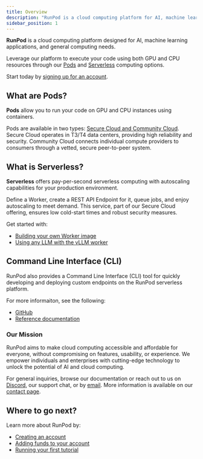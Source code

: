 ```yaml
---
title: Overview
description: "RunPod is a cloud computing platform for AI, machine learning, and general compute, offering GPU and CPU resources, serverless computing, and a Command Line Interface for easy deployment and development."
sidebar_position: 1
---
```


**RunPod** is a cloud computing platform designed for AI, machine learning applications, and general computing needs.

Leverage our platform to execute your code using both GPU and CPU resources through our [Pods](/pods/overview) and [Serverless](/serverless/overview) computing options.

Start today by [signing up for an account](https://www.runpod.io/console/signup).

## What are Pods?

**Pods** allow you to run your code on GPU and CPU instances using containers.

Pods are available in two types: [Secure Cloud and Community Cloud](references/faq/#secure-cloud-vs-community-cloud). Secure Cloud operates in T3/T4 data centers, providing high reliability and security. Community Cloud connects individual compute providers to consumers through a vetted, secure peer-to-peer system.

## What is Serverless?

**Serverless** offers pay-per-second serverless computing with autoscaling capabilities for your production environment.

Define a Worker, create a REST API Endpoint for it, queue jobs, and enjoy autoscaling to meet demand.
This service, part of our Secure Cloud offering, ensures low cold-start times and robust security measures.

Get started with:

- [Building your own Worker image](/serverless/workers/overview)
- [Using any LLM with the vLLM worker](/serverless/workers/vllm/overview)

## Command Line Interface (CLI)

RunPod also provides a Command Line Interface (CLI) tool for quickly developing and deploying custom endpoints on the RunPod serverless platform.

For more informaiton, see the following:

- [GitHub](https://github.com/runpod/runpodctl)
- [Reference documentation](/references/runpodctl)

### Our Mission

RunPod aims to make cloud computing accessible and affordable for everyone, without compromising on features, usability, or experience. We empower individuals and enterprises with cutting-edge technology to unlock the potential of AI and cloud computing.

For general inquiries, browse our documentation or reach out to us on [Discord](https://discord.gg/cUpRmau42V), our support chat, or by [email](mailto:support@runpod.io). More information is available on our [contact page](https://www.runpod.io/contact).

## Where to go next?

Learn more about RunPod by:

- [Creating an account](/get-started/manage-accounts)
- [Adding funds to your account](/get-started/billing-information)
- [Running your first tutorial](/tutorials/introduction/overview)
